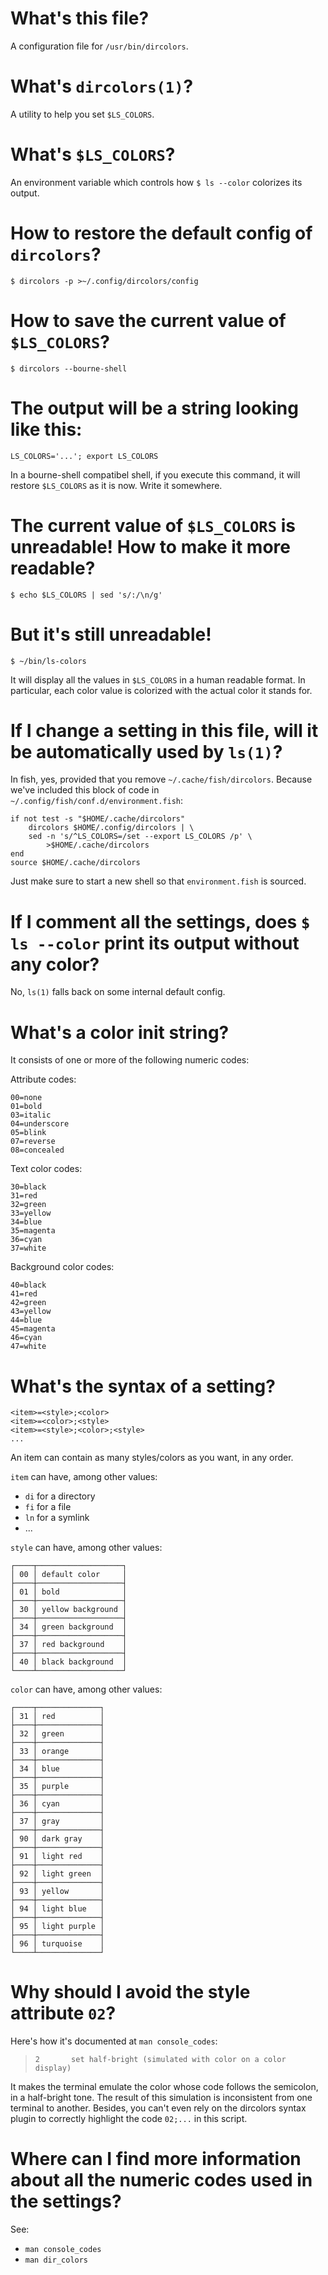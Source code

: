 # What's this file?

A configuration file for `/usr/bin/dircolors`.

# What's `dircolors(1)`?

A utility to help you set `$LS_COLORS`.

# What's `$LS_COLORS`?

An environment variable which controls how `$ ls --color` colorizes its output.

##
# How to restore the default config of `dircolors`?

    $ dircolors -p >~/.config/dircolors/config

# How to save the current value of `$LS_COLORS`?

    $ dircolors --bourne-shell

# The output will be a string looking like this:

    LS_COLORS='...'; export LS_COLORS

In a bourne-shell compatibel shell, if you execute this command, it will restore
`$LS_COLORS` as it is now.  Write it somewhere.

# The current value of `$LS_COLORS` is unreadable! How to make it more readable?

    $ echo $LS_COLORS | sed 's/:/\n/g'

# But it's still unreadable!

    $ ~/bin/ls-colors

It will display all the values in `$LS_COLORS` in a human readable format.
In particular, each color value is colorized with the actual color it stands for.

##
# If I change a setting in this file, will it be automatically used by `ls(1)`?

In fish, yes, provided that you remove `~/.cache/fish/dircolors`.
Because we've included this block of code in `~/.config/fish/conf.d/environment.fish`:

    if not test -s "$HOME/.cache/dircolors"
        dircolors $HOME/.config/dircolors | \
        sed -n 's/^LS_COLORS=/set --export LS_COLORS /p' \
            >$HOME/.cache/dircolors
    end
    source $HOME/.cache/dircolors

Just make sure to start a new shell so that `environment.fish` is sourced.

# If I comment all the settings, does `$ ls --color` print its output without any color?

No, `ls(1)` falls back on some internal default config.

# What's a color init string?

It consists of one or more of the following numeric codes:

Attribute codes:

    00=none
    01=bold
    03=italic
    04=underscore
    05=blink
    07=reverse
    08=concealed

Text color codes:

    30=black
    31=red
    32=green
    33=yellow
    34=blue
    35=magenta
    36=cyan
    37=white

Background color codes:

    40=black
    41=red
    42=green
    43=yellow
    44=blue
    45=magenta
    46=cyan
    47=white

# What's the syntax of a setting?

    <item>=<style>;<color>
    <item>=<color>;<style>
    <item>=<style>;<color>;<style>
    ...

An item can contain as many styles/colors as you want, in any order.

`item` can have, among other values:

   - `di` for a directory
   - `fi` for a file
   - `ln` for a symlink
   - ...

`style` can have, among other values:

    ┌────┬───────────────────┐
    │ 00 │ default color     │
    ├────┼───────────────────┤
    │ 01 │ bold              │
    ├────┼───────────────────┤
    │ 30 │ yellow background │
    ├────┼───────────────────┤
    │ 34 │ green background  │
    ├────┼───────────────────┤
    │ 37 │ red background    │
    ├────┼───────────────────┤
    │ 40 │ black background  │
    └────┴───────────────────┘

`color` can have, among other values:

    ┌────┬──────────────┐
    │ 31 │ red          │
    ├────┼──────────────┤
    │ 32 │ green        │
    ├────┼──────────────┤
    │ 33 │ orange       │
    ├────┼──────────────┤
    │ 34 │ blue         │
    ├────┼──────────────┤
    │ 35 │ purple       │
    ├────┼──────────────┤
    │ 36 │ cyan         │
    ├────┼──────────────┤
    │ 37 │ gray         │
    ├────┼──────────────┤
    │ 90 │ dark gray    │
    ├────┼──────────────┤
    │ 91 │ light red    │
    ├────┼──────────────┤
    │ 92 │ light green  │
    ├────┼──────────────┤
    │ 93 │ yellow       │
    ├────┼──────────────┤
    │ 94 │ light blue   │
    ├────┼──────────────┤
    │ 95 │ light purple │
    ├────┼──────────────┤
    │ 96 │ turquoise    │
    └────┴──────────────┘

# Why should I avoid the style attribute `02`?

Here's how it's documented at `man console_codes`:

>     2       set half-bright (simulated with color on a color display)

It makes the terminal emulate the color whose code follows the semicolon, in a
half-bright tone.
The result of this simulation is inconsistent from one terminal to another.
Besides,  you can't  even rely  on the  dircolors syntax  plugin to  correctly
highlight the code `02;...` in this script.

# Where can I find more information about all the numeric codes used in the settings?

See:

   - `man console_codes`
   - `man dir_colors`
